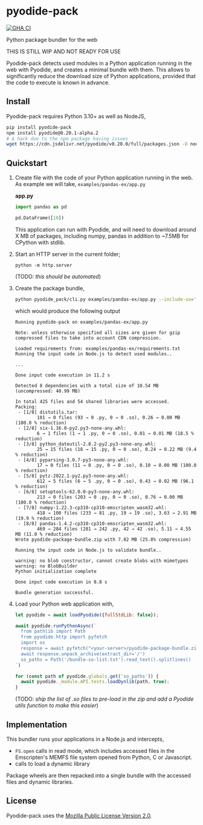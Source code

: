 # pyodide-pack

[![GHA CI](https://github.com/rth/pyodide-pack/actions/workflows/main.yml/badge.svg?branch=main)](https://github.com/rth/pyodide-pack/actions/workflows/main.yml)

Python package bundler for the web

THIS IS STILL WIP AND NOT READY FOR USE

Pyodide-pack detects used modules in a Python application running in the web with Pyodide, and creates a minimal bundle with them. This allows to significantly reduce the download size of Python applications, provided that the code to execute is known in advance.

## Install

Pyodide-pack requires Python 3.10+ as well as NodeJS,

```bash
pip install pyodide-pack
npm install pyodide@0.20.1-alpha.2
# A hack due to the npm package having issues
wget https://cdn.jsdelivr.net/pyodide/v0.20.0/full/packages.json -O node_modules/pyodide/packages.json
```

## Quickstart

1. Create file with the code of your Python application running in the web. As example we will take,
   `examples/pandas-ex/app.py`

   **app.py**

   ```py
   import pandas as pd

   pd.DataFrame([10])
   ```

   This application can run with Pyodide, and will need to download around X MB of packages, including numpy, pandas in addition to ~7.5MB for CPython with stdlib.

2. Start an HTTP server in the current folder;
   ```
   python -m http.server
   ```
   (TODO: *this should be automated*)

3. Create the package bundle,

   ```bash
   python pyodide_pack/cli.py examples/pandas-ex/app.py --include-so='*' -v
   ```

   which would produce the following output

   ```
   Running pyodide-pack on examples/pandas-ex/app.py

   Note: unless otherwise specified all sizes are given for gzip compressed files to take into account CDN compression.

   Loaded requirements from: examples/pandas-ex/requirements.txt
   Running the input code in Node.js to detect used modules..

   ...

   Done input code execution in 11.2 s

   Detected 8 dependencies with a total size of 10.54 MB  (uncompressed: 40.99 MB)

   In total 425 files and 54 shared libraries were accessed.
   Packing:
    - [1/8] distutils.tar:
           101 → 0 files (93 → 0 .py, 0 → 0 .so), 0.26 → 0.00 MB (100.0 % reduction)
    - [2/8] six-1.16.0-py2.py3-none-any.whl:
           6 → 1 files (1 → 1 .py, 0 → 0 .so), 0.01 → 0.01 MB (18.5 % reduction)
    - [3/8] python_dateutil-2.8.2-py2.py3-none-any.whl:
           25 → 15 files (18 → 15 .py, 0 → 0 .so), 0.24 → 0.22 MB (9.4 % reduction)
    - [4/8] pyparsing-3.0.7-py3-none-any.whl:
           17 → 0 files (11 → 0 .py, 0 → 0 .so), 0.10 → 0.00 MB (100.0 % reduction)
    - [5/8] pytz-2022.1-py2.py3-none-any.whl:
           612 → 5 files (6 → 5 .py, 0 → 0 .so), 0.43 → 0.02 MB (96.1 % reduction)
    - [6/8] setuptools-62.0.0-py3-none-any.whl:
           213 → 0 files (203 → 0 .py, 0 → 0 .so), 0.76 → 0.00 MB (100.0 % reduction)
    - [7/8] numpy-1.22.3-cp310-cp310-emscripten_wasm32.whl:
           418 → 100 files (233 → 81 .py, 19 → 19 .so), 3.63 → 2.91 MB (19.9 % reduction)
    - [8/8] pandas-1.4.2-cp310-cp310-emscripten_wasm32.whl:
           469 → 284 files (281 → 242 .py, 42 → 42 .so), 5.11 → 4.55 MB (11.0 % reduction)
   Wrote pyodide-package-bundle.zip with 7.82 MB (25.8% compression)

   Running the input code in Node.js to validate bundle..

   warning: no blob constructor, cannot create blobs with mimetypes
   warning: no BlobBuilder
   Python initialization complete

   Done input code execution in 8.8 s

   Bundle generation successful.
   ```
4. Load your Python web application with,
   ```js
   let pyodide = await loadPyodide({fullStdLib: false});

   await pyodide.runPythonAsync(`
     from pathlib import Path
     from pyodide.http import pyfetch
     import os
     response = await pyfetch("<your-server>/pyodide-package-bundle.zip")
     await response.unpack_archive(extract_dir='/')
     so_paths = Path('/bundle-so-list.txt').read_text().splitlines()
   `)

   for (const path of pyodide.globals.get('so_paths')) {
     await pyodide._module.API.tests.loadDynlib(path, true);
   }
   ```
   (TODO: *ship the list of .so files to pre-load in the zip and add a Pyodide utils
    function to make this easier*)

## Implementation

This bundler runs your applications in a Node.js and intercepts,
 - `FS.open` calls in read mode, which includes accessed files in the Emscripten's MEMFS file system opened from Python, C or Javascript.
 - calls to load a dynamic library

Package wheels are then repacked into a single bundle with the accessed files and dynamic libraries.

## License

Pyodide-pack uses the [Mozilla Public License Version 2.0](https://choosealicense.com/licenses/mpl-2.0/).
